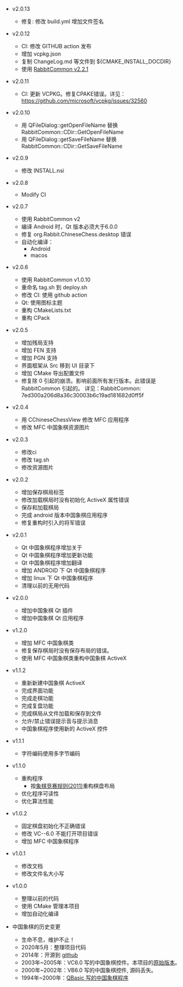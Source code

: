 - v2.0.13
  - 修复: 修改 build.yml 增加文件签名

- v2.0.12
  - CI: 修改 GITHUB action 发布
  - 增加 vcpkg.json
  - 复制 ChangeLog.md 等文件到 ${CMAKE_INSTALL_DOCDIR}
  - 使用 [RabbitCommon v2.2.1](https://github.com/KangLin/RabbitCommon/releases/tag/v2.2.1)

- v2.0.11
  - CI: 更新 VCPKG。修复CPAKE错误。详见： https://github.com/microsoft/vcpkg/issues/32560

- v2.0.10
  - 用 QFileDialog::getOpenFileName 替换 RabbitCommon::CDir::GetOpenFileName
  - 用 QFileDialog::getSaveFileName 替换 RabbitCommon::CDir::GetSaveFileName

- v2.0.9
  - 修改 INSTALL.nsi

- v2.0.8
  - Modify CI

- v2.0.7
  - 使用 RabbitCommon v2
  - 编译 Android 时，Qt 版本必须大于6.0.0
  - 修复 org.Rabbit.ChineseChess.desktop 错误
  - 自动化编译：
    - Android
    - macos

- v2.0.6
  - 使用 RabbitCommon v1.0.10
  - 重命名 tag.sh 到 deploy.sh
  - 修改 CI: 使用 github action
  - Qt: 使用图标主题
  - 重构 CMakeLists.txt
  - 重构 CPack

- v2.0.5
  - 增加残局支持
  - 增加 FEN 支持
  - 增加 PGN 支持
  - 界面框架从 Src 移到 UI 目录下
  - 增加 CMake 导出配置文件
  - 修复除 0 引起的崩溃。影响前面所有发行版本。此错误是 RabbitCommon 引起的。
    详见：RabbitCommon: 7ed300a206d8a36c30003b6c19ad181682d0ff5f

- v2.0.4
  - 用 CChineseChessView 修改 MFC 应用程序
  - 修改 MFC 中国象棋资源图片

- v2.0.3
  - 修改ci
  - 修改 tag.sh
  - 修改资源图片
  
- v2.0.2
  - 增加保存棋局标签
  - 修改加载棋局时没有初始化 ActiveX 属性错误
  - 保存和加载棋局
  - 完成 android 版本中国象棋应用程序
  - 修复重构时引入的将军错误

- v2.0.1
  - Qt 中国象棋程序增加关于
  - Qt 中国象棋程序增加更新功能
  - Qt 中国象棋程序增加翻译
  - 增加 ANDROID 下 Qt 中国象棋程序
  - 增加 linux 下 Qt 中国象棋程序
  - 清理以前的无用代码
  
- v2.0.0
  - 增加中国象棋 Qt 插件
  - 增加中国象棋 Qt 应用程序

- v1.2.0
  - 增加 MFC 中国象棋类
  - 修复保存棋局时没有保存布局的错误。
  - 使用 MFC 中国象棋类重构中国象棋 ActiveX

- v1.1.2
  - 重新新建中国象棋 ActiveX
  - 完成界面功能
  - 完成走棋功能
  - 完成复盘功能
  - 完成棋局从文件加载和保存到文件
  - 允许/禁止错误提示音与提示消息
  - 中国象棋程序使用新的 ActiveX 控件

- v1.1.1
  - 字符编码使用多字节编码
 
- v1.1.0
  - 重构程序
    - 按[象棋竞赛规则(2011)](Documents/ChineseChessRule2011.pdf)重构棋盘布局
  - 优化程序可读性
  - 优化算法性能

- v1.0.2
  - 固定棋盘初始化不正确错误
  - 修改 VC--6.0 不能打开项目错误
  - 增加 MFC 中国象棋程序

- v1.0.1
  - 修改文档
  - 修改文件名大小写

- v1.0.0
  - 整理以前的代码
  - 使用 CMake 管理本项目
  - 增加自动化编译

- 中国象棋的历史变更
  - 生命不息，维护不止！
  - 2020年5月：整理项目代码
  - 2014年：开源到 [github](https://github.com/KangLin/ChineseChessControl/)
  - 2003年~2005年：VC6.0 写的中国象棋控件。本项目的[原始版本](https://github.com/KangLin/pre2006/tree/master/Programe/VC/%E4%B8%AD%E5%9B%BD%E8%B1%A1%E6%A3%8B%E6%8E%A7%E4%BB%B6)。
  - 2000年~2002年：VB6.0 写的中国象棋控件, 源码丢失。
  - 1994年~2000年：[QBasic 写的中国象棋程序](https://github.com/KangLin/pre2006/tree/master/Programe/VB/XQ)

